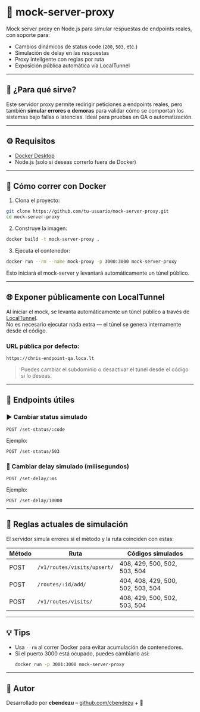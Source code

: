 # 🧪 mock-server-proxy

Mock server proxy en Node.js para simular respuestas de endpoints reales, con soporte para:
- Cambios dinámicos de status code (`200`, `503`, etc.)
- Simulación de delay en las respuestas
- Proxy inteligente con reglas por ruta
- Exposición pública automática vía LocalTunnel

---

## 🚀 ¿Para qué sirve?

Este servidor proxy permite redirigir peticiones a endpoints reales, pero también **simular errores o demoras** para validar cómo se comportan los sistemas bajo fallas o latencias. Ideal para pruebas en QA o automatización.

---

## ⚙️ Requisitos

- [Docker Desktop](https://www.docker.com/products/docker-desktop)
- Node.js (solo si deseas correrlo fuera de Docker)

---

## 🐳 Cómo correr con Docker

1. Clona el proyecto:

```bash
git clone https://github.com/tu-usuario/mock-server-proxy.git
cd mock-server-proxy
```

2. Construye la imagen:

```bash
docker build -t mock-server-proxy .
```

3. Ejecuta el contenedor:

```bash
docker run --rm --name mock-proxy -p 3000:3000 mock-server-proxy
```

Esto iniciará el mock-server y levantará automáticamente un túnel público.

---

## 🌐 Exponer públicamente con LocalTunnel

Al iniciar el mock, se levanta automáticamente un túnel público a través de [LocalTunnel](https://theboroer.github.io/localtunnel-www/).  
No es necesario ejecutar nada extra — el túnel se genera internamente desde el código.

### URL pública por defecto:
```
https://chris-endpoint-qa.loca.lt
```

> Puedes cambiar el subdominio o desactivar el túnel desde el código si lo deseas.

---
## 🔧 Endpoints útiles

### ▶️ Cambiar status simulado

```http
POST /set-status/:code
```

Ejemplo:
```http
POST /set-status/503
```

### 🐢 Cambiar delay simulado (milisegundos)

```http
POST /set-delay/:ms
```

Ejemplo:
```http
POST /set-delay/10000
```

---

## 📌 Reglas actuales de simulación

El servidor simula errores si el método y la ruta coinciden con estas:

| Método | Ruta | Códigos simulados |
|--------|------|-------------------|
| POST | `/v1/routes/visits/upsert/` | 408, 429, 500, 502, 503, 504 |
| POST | `/routes/:id/add/`          | 404, 408, 429, 500, 502, 503, 504 |
| POST | `/v1/routes/visits/`        | 408, 429, 500, 502, 503, 504 |

---

## 💡 Tips

- Usa `--rm` al correr Docker para evitar acumulación de contenedores.
- Si el puerto 3000 está ocupado, puedes cambiarlo así:
  ```bash
  docker run -p 3001:3000 mock-server-proxy
  ```

---

## 🧠 Autor

Desarrollado por **cbendezu** – [github.com/cbendezu](https://github.com/cbendezu) + 🤖
